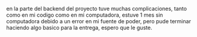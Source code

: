 en la parte del backend del proyecto tuve muchas complicaciones, tanto como en mi codigo como en mi computadora, estuve 1 mes sin computadora debido a un error en mi fuente de poder, pero pude terminar haciendo algo basico para la entrega, espero que le guste.




